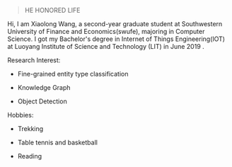> HE HONORED LIFE

Hi, I am Xiaolong Wang, a second-year graduate student at Southwestern University of Finance and Economics(swufe), majoring in Computer Science.  I got my Bachelor's degree in Internet of Things Engineering(IOT) at Luoyang Institute of Science and Technology (LIT) in June 2019 .

Research Interest:

- Fine-grained entity type classification

- Knowledge Graph

- Object Detection

Hobbies:

- Trekking

- Table tennis and basketball
- Reading 

